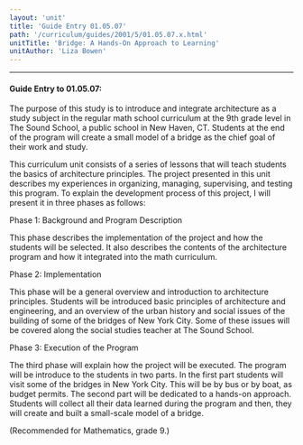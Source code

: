 ```yaml
---
layout: 'unit'
title: 'Guide Entry 01.05.07'
path: '/curriculum/guides/2001/5/01.05.07.x.html'
unitTitle: 'Bridge: A Hands-On Approach to Learning'
unitAuthor: 'Liza Bowen'
---
```


<body>
<hr/>
 <h4>
  Guide Entry to 01.05.07:
 </h4>
 <p>
  The purpose of this study is to introduce and integrate architecture as a study subject in the regular math school curriculum at the 9th grade level in The Sound School, a public school in New Haven, CT. Students at the end of the program will create a small model of a bridge as the chief goal of their work and study.
 </p>
<p>
  This curriculum unit consists of a series of lessons that will teach students the basics of architecture principles. The project presented in this unit describes my experiences in organizing, managing, supervising, and testing this program. To explain the development process of this project, I will present it in three phases as follows:
 </p>
<p>
  Phase 1: Background and Program Description
 </p>
<p>
  This phase describes the implementation of the project and how the students will be selected. It also describes the contents of the architecture program and how it integrated into the math curriculum.
 </p>
<p>
  Phase 2: Implementation
 </p>
<p>
  This phase will be a general overview and introduction to architecture principles. Students will be introduced basic principles of architecture and engineering, and an overview of the urban history and social issues of the building of some of the bridges of New York City. Some of these issues will be covered along the social studies teacher at The Sound School.
 </p>
<p>
  Phase 3: Execution of the Program
 </p>
<p>
  The third phase will explain how the project will be executed. The program will be introduce to the students in two parts. In the first part students will visit some of the bridges in New York City. This will be by bus or by boat, as budget permits. The second part will be dedicated to a hands-on approach. Students will collect all their data learned during the program and then, they will create and built a small-scale model of a bridge.
 </p>
<p>
  (Recommended for Mathematics, grade 9.)
 </p>

</body>

